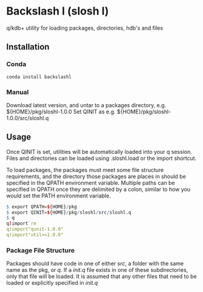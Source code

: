 # Backslash l (slosh l)
q/kdb+ utility for loading packages, directories, hdb's and files

## Installation
### Conda
```conda install backslashl```

### Manual
Download latest version, and untar to a packages directory, e.g. ${HOME}/pkg/sloshl-1.0.0
Set QINIT as e.g. ${HOME}/pkg/sloshl-1.0.0/src/sloshl.q

## Usage
Once QINIT is set, utilities will be automatically loaded into your q session. Files and directories can be loaded using .sloshl.load or the import shortcut.

To load packages, the packages must meet some file structure requirements, and the directory those packages are places in should be specified in the QPATH environment variable. 
Multiple paths can be specified in QPATH once they are delimited by a colon, similar to how you would set the PATH environment variable.
```q
$ export QPATH=${HOME}/pkg
$ export QINIT=${HOME}/pkg/sloshl/src/sloshl.q
$ q
q)import`re
q)import"qunit-1.0.0"
q)import"util>=1.0.0"
```

### Package File Structure
Packages should have code in one of either _src_, a folder with the same name as the pkg, or _q_. If a _init.q_ file exists in one of these subdirectories, only that file will be loaded. It is assumed that
any other files that need to be loaded or explicitly specified in _init.q_

